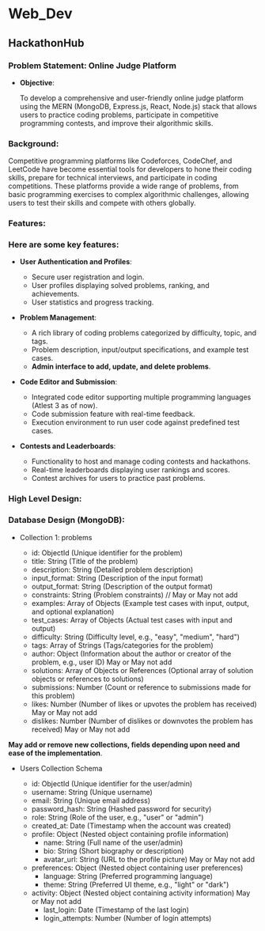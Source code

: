 # Web_Dev

## HackathonHub

### Problem Statement: Online Judge Platform

- **Objective**:

  To develop a comprehensive and user-friendly online judge platform using the MERN (MongoDB, Express.js, React, Node.js) stack that allows users to practice coding problems, participate in competitive programming contests, and improve their algorithmic skills.

### Background:

Competitive programming platforms like Codeforces, CodeChef, and LeetCode have become essential tools for developers to hone their coding skills, prepare for technical interviews, and participate in coding competitions. These platforms provide a wide range of problems, from basic programming exercises to complex algorithmic challenges, allowing users to test their skills and compete with others globally.

### Features:

### Here are some key features:

- **User Authentication and Profiles**:

  - Secure user registration and login.
  - User profiles displaying solved problems, ranking, and achievements.
  - User statistics and progress tracking.

- **Problem Management**:

  - A rich library of coding problems categorized by difficulty, topic, and tags.
  - Problem description, input/output specifications, and example test cases.
  - **Admin interface to add, update, and delete problems**.

- **Code Editor and Submission**:

  - Integrated code editor supporting multiple programming languages (Atlest 3 as of now).
  - Code submission feature with real-time feedback.
  - Execution environment to run user code against predefined test cases.

- **Contests and Leaderboards**:

  - Functionality to host and manage coding contests and hackathons.
  - Real-time leaderboards displaying user rankings and scores.
  - Contest archives for users to practice past problems.

### High Level Design:

### Database Design (MongoDB):

- Collection 1: problems

  - id: ObjectId (Unique identifier for the problem)
  - title: String (Title of the problem)
  - description: String (Detailed problem description)
  - input_format: String (Description of the input format)
  - output_format: String (Description of the output format)
  - constraints: String (Problem constraints) // May or May not add
  - examples: Array of Objects (Example test cases with input, output, and optional explanation)
  - test_cases: Array of Objects (Actual test cases with input and output)
  - difficulty: String (Difficulty level, e.g., "easy", "medium", "hard")
  - tags: Array of Strings (Tags/categories for the problem)
  - author: Object (Information about the author or creator of the problem, e.g., user ID) May or May not add
  - solutions: Array of Objects or References (Optional array of solution objects or references to solutions)
  - submissions: Number (Count or reference to submissions made for this problem)
  - likes: Number (Number of likes or upvotes the problem has received) May or May not add
  - dislikes: Number (Number of dislikes or downvotes the problem has received) May or May not add

**May add or remove new collections, fields depending upon need and ease of the implementation**.

- Users Collection Schema

  - id: ObjectId (Unique identifier for the user/admin)
  - username: String (Unique username)
  - email: String (Unique email address)
  - password_hash: String (Hashed password for security)
  - role: String (Role of the user, e.g., "user" or "admin")
  - created_at: Date (Timestamp when the account was created)
  - profile: Object (Nested object containing profile information)
    - name: String (Full name of the user/admin)
    - bio: String (Short biography or description)
    - avatar_url: String (URL to the profile picture) May or May not add
  - preferences: Object (Nested object containing user preferences)
    - language: String (Preferred programming language)
    - theme: String (Preferred UI theme, e.g., "light" or "dark")
  - activity: Object (Nested object containing activity information) May or May not add
    - last_login: Date (Timestamp of the last login)
    - login_attempts: Number (Number of login attempts)
